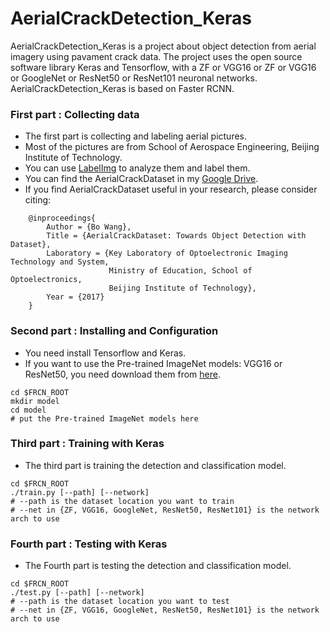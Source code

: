 # AerialCrackDetection_Keras
AerialCrackDetection_Keras is a project about object detection from aerial imagery using pavament crack data. The project uses the open source software library Keras and Tensorflow, with a ZF or VGG16 or ZF or VGG16 or GoogleNet or ResNet50 or ResNet101 neuronal networks. AerialCrackDetection_Keras is based on Faster RCNN.

### First part : Collecting data

 - The first part is collecting and labeling aerial pictures. 
 - Most of the pictures are from School of Aerospace Engineering, Beijing Institute of Technology. 
 - You can use [LabelImg](https://github.com/tzutalin/labelImg) to analyze them and label them. 
 - You can find the AerialCrackDataset in my [Google Drive](https://drive.google.com/open?id=0B2gdFlquH6TORGo4azgySjlfODA).
 - If you find AerialCrackDataset useful in your research, please consider citing:
```
    @inproceedings{
        Author = {Bo Wang},
        Title = {AerialCrackDataset: Towards Object Detection with Dataset},
        Laboratory = {Key Laboratory of Optoelectronic Imaging Technology and System, 
                      Ministry of Education, School of Optoelectronics, 
                      Beijing Institute of Technology},
        Year = {2017}
    }
```

### Second part : Installing and Configuration

 - You need install Tensorflow and Keras. 
 - If you want to use the Pre-trained ImageNet models: VGG16 or ResNet50, you need download them from [here](https://github.com/fchollet/deep-learning-models/releases).
```
cd $FRCN_ROOT
mkdir model
cd model
# put the Pre-trained ImageNet models here
```

### Third part : Training with Keras

 - The third part is training the detection and classification model.
```
cd $FRCN_ROOT
./train.py [--path] [--network]
# --path is the dataset location you want to train
# --net in {ZF, VGG16, GoogleNet, ResNet50, ResNet101} is the network arch to use
```

### Fourth part : Testing with Keras

 - The Fourth part is testing the detection and classification model.
```
cd $FRCN_ROOT
./test.py [--path] [--network]
# --path is the dataset location you want to test
# --net in {ZF, VGG16, GoogleNet, ResNet50, ResNet101} is the network arch to use
```
